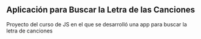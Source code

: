 ## Aplicación para Buscar la Letra de las Canciones

Proyecto del curso de JS en el que se desarrolló una app para buscar la letra de canciones